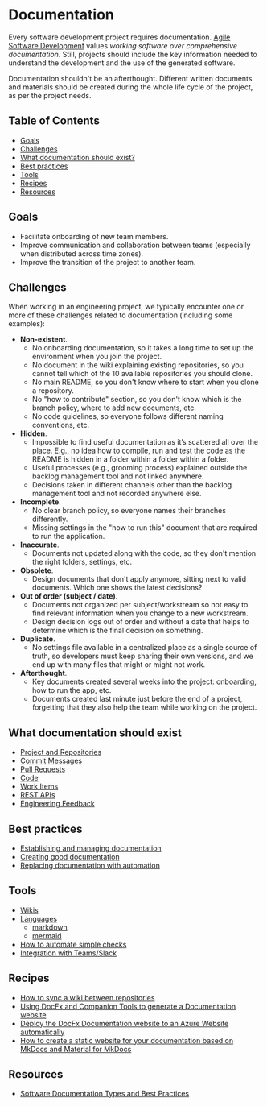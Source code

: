 # Documentation

Every software development project requires documentation. [Agile Software Development](https://agilemanifesto.org/) values *working software over comprehensive documentation*. Still, projects should include the key information needed to understand the development and the use of the generated software.

Documentation shouldn't be an afterthought. Different written documents and materials should be created during the whole life cycle of the project, as per the project needs.

## Table of Contents

- [Goals](#goals)
- [Challenges](#challenges)
- [What documentation should exist?](#what_documentation_should_exist)
- [Best practices](#best_practices)
- [Tools](#tools)
- [Recipes](#recipes)
- [Resources](#resources)

## Goals

- Facilitate onboarding of new team members.
- Improve communication and collaboration between teams (especially when distributed across time zones).
- Improve the transition of the project to another team.

## Challenges

When working in an engineering project, we typically encounter one or more of these challenges related to documentation (including some examples):

- **Non-existent**.
  - No onboarding documentation, so it takes a long time to set up the environment when you join the project.
  - No document in the wiki explaining existing repositories, so you cannot tell which of the 10 available repositories you should clone.
  - No main README, so you don't know where to start when you clone a repository.
  - No "how to contribute" section, so you don't know which is the branch policy, where to add new documents, etc.
  - No code guidelines, so everyone follows different naming conventions, etc.
- **Hidden**.
  - Impossible to find useful documentation as it’s scattered all over the place. E.g., no idea how to compile, run and test the code as the README is hidden in a folder within a folder within a folder.
  - Useful processes (e.g., grooming process) explained outside the backlog management tool and not linked anywhere.
  - Decisions taken in different channels other than the backlog management tool and not recorded anywhere else.
- **Incomplete**.
  - No clear branch policy, so everyone names their branches differently.
  - Missing settings in the "how to run this" document that are required to run the application.
- **Inaccurate**.
  - Documents not updated along with the code, so they don't mention the right folders, settings, etc.
- **Obsolete**.
  - Design documents that don't apply anymore, sitting next to valid documents. Which one shows the latest decisions?
- **Out of order (subject / date)**.
  - Documents not organized per subject/workstream so not easy to find relevant information when you change to a new workstream.
  - Design decision logs out of order and without a date that helps to determine which is the final decision on something.
- **Duplicate**.
  - No settings file available in a centralized place as a single source of truth, so developers must keep sharing their own versions, and we end up with many files that might or might not work.
- **Afterthought**.
  - Key documents created several weeks into the project: onboarding, how to run the app, etc.
  - Documents created last minute just before the end of a project, forgetting that they also help the team while working on the project.

## What documentation should exist

- [Project and Repositories](./guidance/project_and_repositories.md)
- [Commit Messages](../source_control/git_guidance/git_guidance.md#commit_best_practices)
- [Pull Requests](./guidance/pull_requests.md)
- [Code](./guidance/code.md)
- [Work Items](./guidance/work_items.md)
- [REST APIs](./guidance/rest_apis.md)
- [Engineering Feedback](./guidance/engineering_feedback.md)

## Best practices

- [Establishing and managing documentation](./best_practices/establish_and_manage.md)
- [Creating good documentation](./best_practices/good_documentation.md)
- [Replacing documentation with automation](./best_practices/automation.md)

## Tools

- [Wikis](./tools/wikis.md)
- [Languages](./tools/languages.md)
  - [markdown](./tools/languages.md#markdown)
  - [mermaid](./tools/languages.md#mermaid)
- [How to automate simple checks](./tools/automation.md)
- [Integration with Teams/Slack](./tools/integrations.md)

## Recipes

- [How to sync a wiki between repositories](./recipes/sync_wiki_between_repos.md)
- [Using DocFx and Companion Tools to generate a Documentation website](./recipes/using_docfx_and_tools.md)
- [Deploy the DocFx Documentation website to an Azure Website automatically](./recipes/deploy_docfx_azure_website.md)
- [How to create a static website for your documentation based on MkDocs and Material for MkDocs](./recipes/static_website_with_mkdocs.md)

## Resources

- [Software Documentation Types and Best Practices](https://blog.prototypr.io/software-documentation-types-and-best-practices-1726ca595c7f)

